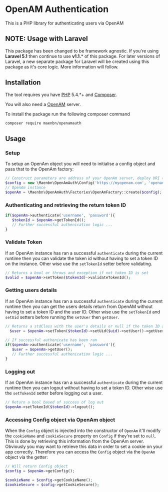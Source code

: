 # OpenAM Authentication 

This is a PHP library for authenticating users via OpenAM

## NOTE: Usage with Laravel

This package has been changed to be framework agnostic. If you're using **Laravel 5.1** then continue to use **v1.1.*** 
 of this package. For later versions of Laravel, a new separate package for Laravel will be created using this package
 as it's core logic. More information will follow.


## Installation

The tool requires you have [PHP](https://php.net) 5.4.*+ and [Composer](https://getcomposer.org).

You will also need a [OpenAM](http://openam.forgerock.org/) server.

To install the package run the following composer command 

``` bash
composer require maenbn/openamauth
```

## Usage
### Setup

To setup an OpenAm object you will need to initialise a config object and pass that to the OpenAm factory:
 
 ```php
 // Construct parameters are address of your OpenAm server, deploy URI (opitional), realm (optional)
 $config = new \Maenbn\OpenAmAuth\Config('https://myopenam.com', 'openam', 'people');
 // OpenAm instance
 $openAm = \Maenbn\OpenAmAuth\Factories\OpenAmFactory::create($config);
 ```
 
 ### Authenticating and retrieving the return token ID
 ```php
 if($openAm->authenticate('username', 'password'){
    $tokenId = $openAm->getTokenId();
    // Further successful authenication logic ...
 }
 ```
 
### Validate Token
If an OpenAm instance has ran a successful ```authenticate``` during the current runtime then you can validate
the token id without having to set a token ID on the instance. Other wise use the ```setTokenId``` setter before 
validating.

```php
// Returns a bool or throws and exception if not token ID is set
$valid = $openAm->setToken($tokenId)->validateTokenId();
```

### Getting users details 

If an OpenAm instance has ran a successful ```authenticate``` during the current runtime then you can get the users
 details return from OpenAM without having to set a token ID and the user ID. Other wise use the ```setTokenId``` 
 and ```setUid``` setters before running the ```setUser``` then ```getUser```.
  
 ```php
// Returns a stdClass with the user's details or null if the token ID and user ID have not been set
   $user = $openAm->setToken($tokenId)->setUid($uid)->setUser()->getUser();
   
// If successful authenicate has been ran
 if($openAm->authenticate('username', 'password'){
    $user = $openAm->getUser();
    // Further successful authenication logic ...
}
```

### Logging out
If an OpenAm instance has ran a successful ```authenticate``` during the current runtime then you can logout without 
having to set a token ID. Other wise use the ```setTokenId``` setter before logging out a user.

```php
// Return a bool based of success of log out
$openAm->setTokenId($tokenId)->logout();
```

### Accessing Config object via OpenAm object
When the ```Config``` object is injected into the constructor of ```OpenAm``` it'll modify the ```cookieName``` and
```cookieSecure``` property on ```Config``` if they're set to ```null```. This is done by retrieving this information 
from the OpenAm server. Obviously you may want to retrieve this data in order to set a cookie on your app correctly. 
Therefore you can access the ```Config``` object via the ```OpenAm``` object via the getter:

 ```php
 // Will return Config object
$config = $openAm->getConfig();

$cookieName = $config->getCookieName();
$cookieSecure = $cofig->getCookieSecure();
```
